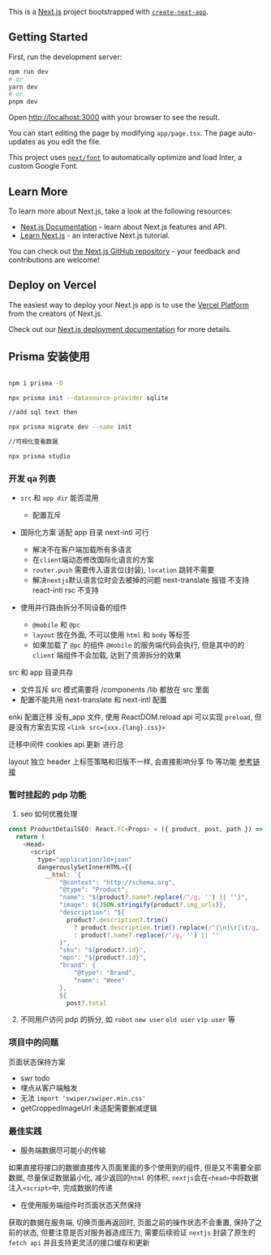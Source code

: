 This is a [Next.js](https://nextjs.org/) project bootstrapped with [`create-next-app`](https://github.com/vercel/next.js/tree/canary/packages/create-next-app).

## Getting Started

First, run the development server:

```bash
npm run dev
# or
yarn dev
# or
pnpm dev
```

Open [http://localhost:3000](http://localhost:3000) with your browser to see the result.

You can start editing the page by modifying `app/page.tsx`. The page auto-updates as you edit the file.

This project uses [`next/font`](https://nextjs.org/docs/basic-features/font-optimization) to automatically optimize and load Inter, a custom Google Font.

## Learn More

To learn more about Next.js, take a look at the following resources:

- [Next.js Documentation](https://nextjs.org/docs) - learn about Next.js features and API.
- [Learn Next.js](https://nextjs.org/learn) - an interactive Next.js tutorial.

You can check out [the Next.js GitHub repository](https://github.com/vercel/next.js/) - your feedback and contributions are welcome!

## Deploy on Vercel

The easiest way to deploy your Next.js app is to use the [Vercel Platform](https://vercel.com/new?utm_medium=default-template&filter=next.js&utm_source=create-next-app&utm_campaign=create-next-app-readme) from the creators of Next.js.

Check out our [Next.js deployment documentation](https://nextjs.org/docs/deployment) for more details.

## Prisma 安装使用

```bash

npm i prisma -D

npx prisma init --datasource-provider sqlite

//add sql text then

npx prisma migrate dev --name init

//可视化查看数据

npx prisma studio
```

### 开发 qa 列表

- `src` 和 `app dir` 能否混用
  - 配置互斥
- 国际化方案 适配 app 目录
  next-intl 可行

  - 解决不在客户端加载所有多语言
  - 在`client`端动态修改国际化语言的方案
  - `router.push` 需要传入语言位(封装), `location` 跳转不需要
  - 解决`nextjs`默认语言位时会去被掉的问题
    next-translate 报错 不支持
    react-intl rsc 不支持

- 使用并行路由拆分不同设备的组件
  - `@mobile` 和 `@pc`
  - `layout` 放在外面, 不可以使用 `html` 和 `body` 等标签
  - 如果加载了 `@pc` 的组件 `@mobile` 的服务端代码会执行, 但是其中的的 `client` 端组件不会加载, 达到了资源拆分的效果

src 和 app 目录共存

- 文件互斥 src 模式需要将 /components /lib 都放在 src 里面
- 配置不能共用 next-translate 和 next-intl 配置

enki 配置迁移
没有\_app 文件, 使用 ReactDOM.reload api 可以实现 `preload`, 但是没有方案去实现 `<link src={xxx.{lang}.css}>`

迁移中间件
cookies api 更新 进行总

layout 独立 header 上标签策略和旧版不一样, 会直接影响分享 fb 等功能
[参考链接](https://nextjs.org/docs/app/api-reference/functions/generate-metadata#metadata-fields)

### 暂时挂起的 pdp 功能

1. seo 如何优雅处理

```js
const ProductDetailSEO: React.FC<Props> = ({ product, post, path }) => {
  return (
    <Head>
      <script
        type="application/ld+json"
        dangerouslySetInnerHTML={{
          __html: `{
              "@context": "http://schema.org",
              "@type": "Product",
              "name": "${product?.name?.replace(/"/g, '') || ''}",
              "image": ${JSON.stringify(product?.img_urls)},
              "description": "${
                product?.description?.trim()
                  ? product.description.trim().replace(/"|\n|\r|\t/g, '')
                  : product?.name?.replace(/"/g, '') || ''
              }",
              "sku": "${product?.id}",
              "mpn": "${product?.id}",
              "brand": {
                  "@type": "Brand",
                  "name": "Weee"
              },
              ${
                post?.total

```

2. 不同用户访问 pdp 的拆分, 如 `robot` `new user` `old user` `vip user` 等

### 项目中的问题

页面状态保持方案

- swr todo
- 埋点从客户端触发
- 无法 `import 'swiper/swiper.min.css'`
- getCroppedImageUrl 未适配需要删减逻辑

### 最佳实践

- 服务端数据尽可能小的传输

如果直接将接口的数据直接传入页面里面的多个使用到的组件, 但是又不需要全部数据, 尽量保证数据最小化, 减少返回的`html` 的体积,
`nextjs`会在`<head>`中将数据注入`<script>`中, 完成数据的传递

- 在使用服务端组件时页面状态天然保持

获取的数据在服务端, 切换页面再返回时, 页面之前的操作状态不会重置, 保持了之前的状态, 但要注意是否对服务器造成压力, 需要后续验证
`nextjs` 封装了原生的 `fetch api` 并且支持更灵活的接口缓存和更新
